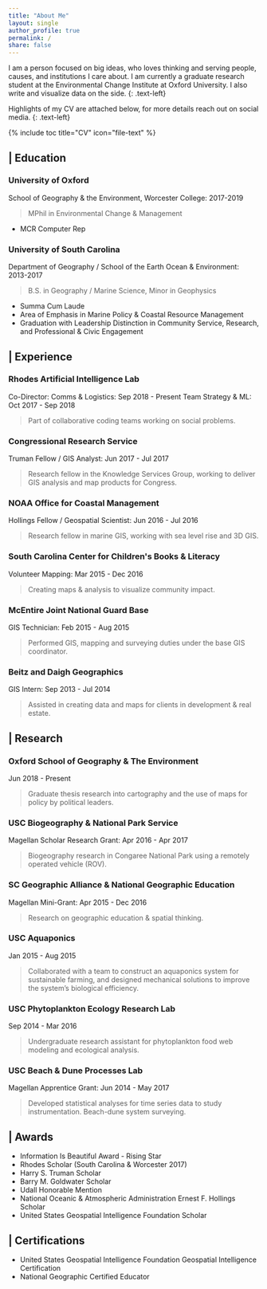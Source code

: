 ```yaml
---
title: "About Me"
layout: single
author_profile: true
permalink: /
share: false
---
```

<script type='text/javascript' src='https://d1bxh8uas1mnw7.cloudfront.net/assets/embed.js'></script>
<script async src="https://badge.dimensions.ai/badge.js" charset="utf-8"></script>


I am a person focused on big ideas, who loves thinking and serving people, causes, and institutions I care about. I am currently a graduate research student at the Environmental Change Institute at Oxford University. I also write and visualize data on the side.
{: .text-left}

Highlights of my CV are attached below, for more details reach out on social media.
{: .text-left}

{% include toc title="CV" icon="file-text" %}
## <i class="fa fa-university"></i> | Education
### University of Oxford
School of Geography & the Environment, Worcester College: 2017-2019
> MPhil in Environmental Change & Management
- MCR Computer Rep

### University of South Carolina
Department of Geography / School of the Earth Ocean & Environment: 2013-2017
> B.S. in Geography / Marine Science, Minor in Geophysics
- Summa Cum Laude
- Area of Emphasis in Marine Policy & Coastal Resource Management
- Graduation with Leadership Distinction in Community Service, Research, and Professional & Civic Engagement

## <i class="fa fa-briefcase"></i> | Experience
### Rhodes Artificial Intelligence Lab
Co-Director: Comms & Logistics: Sep 2018 - Present
Team Strategy & ML: Oct 2017 - Sep 2018
> Part of collaborative coding teams working on social problems.

### Congressional Research Service
Truman Fellow / GIS Analyst: Jun 2017 - Jul 2017
> Research fellow in the Knowledge Services Group, working to deliver GIS analysis and map products for Congress.

### NOAA Office for Coastal Management
Hollings Fellow / Geospatial Scientist: Jun 2016 - Jul 2016
> Research fellow in marine GIS, working with sea level rise and 3D GIS.  

### South Carolina Center for Children's Books & Literacy
Volunteer Mapping: Mar 2015 - Dec 2016
> Creating maps & analysis to visualize community impact.

### McEntire Joint National Guard Base
GIS Technician: Feb 2015 - Aug 2015
> Performed GIS, mapping and surveying duties under the base GIS coordinator.

### Beitz and Daigh Geographics
GIS Intern: Sep 2013 - Jul 2014
> Assisted in creating data and maps for clients in development & real estate.

## <i class="fa fa-flask"></i> | Research
### Oxford School of Geography & The Environment
Jun 2018 - Present
> Graduate thesis research into cartography and the use of maps for policy by political leaders.

### USC Biogeography & National Park Service
Magellan Scholar Research Grant: Apr 2016 - Apr 2017
> Biogeography research in Congaree National Park using a remotely operated vehicle (ROV).

### SC Geographic Alliance & National Geographic Education
Magellan Mini-Grant: Apr 2015 - Dec 2016
> Research on geographic education & spatial thinking.

### USC Aquaponics
Jan 2015 - Aug 2015
> Collaborated with a team to construct an aquaponics system for sustainable farming, and designed mechanical solutions to improve the system’s biological efficiency.

### USC Phytoplankton Ecology Research Lab
Sep 2014 - Mar 2016
> Undergraduate research assistant for phytoplankton food web modeling and ecological analysis.

### USC Beach & Dune Processes Lab
Magellan Apprentice Grant: Jun 2014 - May 2017
> Developed statistical analyses for time series data to study instrumentation. Beach-dune system surveying.

## <i class="fa fa-trophy"></i> | Awards
* Information Is Beautiful Award - Rising Star
* Rhodes Scholar (South Carolina & Worcester 2017)
* Harry S. Truman Scholar
* Barry M. Goldwater Scholar
* Udall Honorable Mention
* National Oceanic & Atmospheric Administration Ernest F. Hollings Scholar
* United States Geospatial Intelligence Foundation Scholar

## <i class="fa fa-certificate"></i> | Certifications
* United States Geospatial Intelligence Foundation Geospatial Intelligence Certification
* National Geographic Certified Educator
